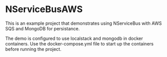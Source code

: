 # NServiceBusAWS

This is an example project that demonstrates using NServiceBus with AWS SQS and MongoDB for persistance.

The demo is configured to use localstack and mongodb in docker containers.  Use the docker-compose.yml file to start up the containers before running the project.

